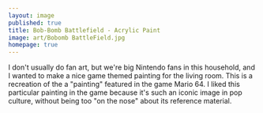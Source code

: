```yaml
---
layout: image
published: true
title: Bob-Bomb Battlefield - Acrylic Paint
image: art/Bobomb BattleField.jpg
homepage: true
---
```

I don't usually do fan art, but we're big Nintendo fans in this household, and I wanted to make a nice game themed painting for the living room. This is a recreation of the a "painting" featured in the game Mario 64. I liked this particular painting in the game because it's such an iconic image in pop culture, without being too "on the nose" about its reference material.
